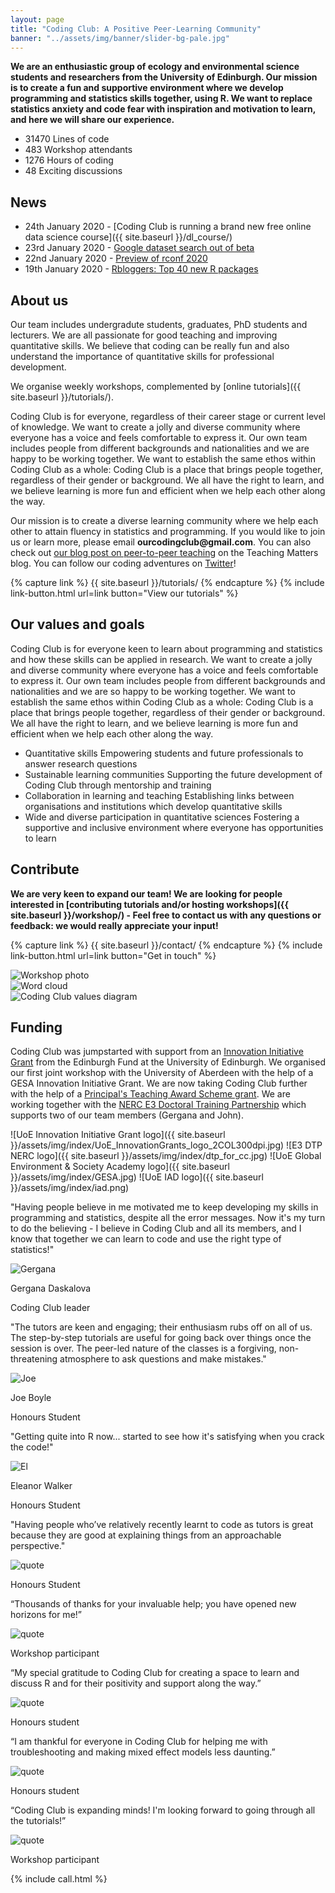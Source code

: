 ```yaml
---
layout: page
title: "Coding Club: A Positive Peer-Learning Community"
banner: "../assets/img/banner/slider-bg-pale.jpg"
---
```


__We are an enthusiastic group of ecology and environmental science students and researchers from the University of Edinburgh. Our mission is to create a fun and supportive environment where we develop programming and statistics skills together, using R. We want to replace statistics anxiety and code fear with inspiration and motivation to learn, and here we will share our experience.__

<div class="count">
<ul class="count-list">
	<li>
		<div>
            <i class="fas fa-edit"></i>
			<span class="counter">31470</span>
			<span class="counter-desc">Lines of code</span>
		</div>
    </li>
    <li>
		<div>
            <i class="fas fa-mouse-pointer"></i>
			<span class="counter">483</span>
			<span class="counter-desc">Workshop attendants</span>
		</div>
    </li>
    <li>
		<div>
            <i class="fas fa-history"></i>
			<span class="counter">1276</span>
			<span class="counter-desc">Hours of coding</span>
		</div>
	</li>
    <li>
      <div>
            <i class="fas fa-comment"></i>
			<span class="counter">48</span>
			<span class="counter-desc">Exciting discussions</span>
      </div>
    </li>
  </ul>
</div>



## News 

* 24th January 2020 - [Coding Club is running a brand new free online data science course]({{ site.baseurl }}/dl_course/) 
* 23rd January 2020 - [Google dataset search out of beta](https://blog.google/products/search/discovering-millions-datasets-web/)
* 22nd January 2020 - [Preview of rconf 2020](https://web.cvent.com/event/36ebe042-0113-44f1-8e36-b9bc5d0733bf/summary?RefId=conference)
* 19th January 2020 - [Rbloggers: Top 40 new R packages](https://www.r-bloggers.com/december-2019-top-40-new-r-packages/)

## About us

Our team includes undergradute students, graduates, PhD students and lecturers. We are all passionate for good teaching and improving quantitative skills. We believe that coding can be really fun and also understand the importance of quantitative skills for professional development. 

We organise weekly workshops, complemented by [online tutorials]({{ site.baseurl }}/tutorials/).

Coding Club is for everyone, regardless of their career stage or current level of knowledge. We want to create a jolly and diverse community where everyone has a voice and feels comfortable to express it. Our own team includes people from different backgrounds and nationalities and we are happy to be working together. We want to establish the same ethos within Coding Club as a whole: Coding Club is a place that brings people together, regardless of their gender or background. We all have the right to learn, and we believe learning is more fun and efficient when we help each other along the way.

Our mission is to create a diverse learning community where we help each other to attain fluency in statistics and programming. If you would like to join us or learn more, please email __ourcodingclub@gmail.com__. You can also check out [our blog post on peer-to-peer teaching](http://www.teaching-matters-blog.ed.ac.uk/?p=1129) on the Teaching Matters blog. You can follow our coding adventures on [Twitter](https://twitter.com/our_codingclub)!

{% capture link %}
{{ site.baseurl }}/tutorials/
{% endcapture %}
{% include link-button.html url=link button="View our tutorials" %}

## Our values and goals

Coding Club is for everyone keen to learn about programming and statistics and how these skills can be applied in research. We want to create a jolly and diverse community where everyone has a voice and feels comfortable to express it. Our own team includes people from different backgrounds and nationalities and we are so happy to be working together. We want to establish the same ethos within Coding Club as a whole: Coding Club is a place that brings people together, regardless of their gender or background. We all have the right to learn, and we believe learning is more fun and efficient when we help each other along the way.

<div class="values">
<ul>
	<li>
		<div>
            <i class="fas fa-image"></i>
			<span class="values-title">Quantitative skills</span>
			<span class="values-desc">Empowering students and future professionals to answer research questions</span>
		</div>
    </li>
    <li>
		<div>
            <i class="fas fa-leaf"></i>
			<span class="values-title">Sustainable learning communities</span>
			<span class="values-desc">Supporting the future development of Coding Club through mentorship and training</span>
		</div>
    </li>
    <li>
		<div>
            <i class="fas fa-globe-europe"></i>
			<span class="values-title">Collaboration in learning and teaching</span>
			<span class="values-desc">Establishing links between organisations and institutions which develop quantitative skills</span>
		</div>
	</li>
    <li>
      <div>
            <i class="fas fa-handshake"></i>
			<span class="values-title">Wide and diverse participation in quantitative sciences</span>
			<span class="values-desc">Fostering a supportive and inclusive environment where everyone has opportunities to learn</span>
      </div>
    </li>
  </ul>
</div>

## Contribute

__We are very keen to expand our team! We are looking for people interested in [contributing tutorials and/or hosting workshops]({{ site.baseurl }}/workshop/) - Feel free to contact us with any questions or feedback: we would really appreciate your input!__

{% capture link %}
{{ site.baseurl }}/contact/
{% endcapture %}
{% include link-button.html url=link button="Get in touch" %}

<div class="owl-carousel-wrapper">
	<div class="owl-carousel">
		<div class="owl-carousel-img">
			<img src="{{ site.baseurl }}/assets/img/index/workshop.png" alt="Workshop photo">
		</div>
		<div class="owl-carousel-img">
			<img src="{{ site.baseurl }}/assets/img/index/word_cloud.png" alt="Word cloud">
		</div>
		<div class="owl-carousel-img">
			<img src="{{ site.baseurl }}/assets/img/index/hex_diagram.png" alt="Coding Club values diagram">
		</div>
	</div>
</div>

## Funding

Coding Club was jumpstarted with support from an [Innovation Initiative Grant](http://www.ed.ac.uk/development-alumni/iig) from the Edinburgh Fund at the University of Edinburgh. We organised our first joint workshop with the University of Aberdeen with the help of a GESA Innovation Initiative Grant. We are now taking Coding Club further with the help of a [Principal's Teaching Award Scheme grant](http://www.ed.ac.uk/institute-academic-development/learning-teaching/funding/funding/previous-projects/year/march-2017/coding-club). We are working together with the [NERC E3 Doctoral Training Partnership](http://e3dtp.geos.ed.ac.uk/) which supports two of our team members (Gergana and John).

![UoE Innovation Initiative Grant logo]({{ site.baseurl }}/assets/img/index/UoE_InnovationGrants_logo_2COL300dpi.jpg)
![E3 DTP NERC logo]({{ site.baseurl }}/assets/img/index/dtp_for_cc.jpg)
![UoE Global Environment & Society Academy logo]({{ site.baseurl }}/assets/img/index/GESA.jpg)
![UoE IAD logo]({{ site.baseurl }}/assets/img/index/iad.png)

<div class="owl-carousel-wrapper">
	<div class="owl-carousel">
		<div class="owl-carousel-quote">
			<p>"Having people believe in me motivated me to keep developing my skills in programming and statistics, despite all the error messages. Now it's my turn to do the believing - I believe in Coding Club and all its members, and I know that together we can learn to code and use the right type of statistics!"</p>
			<img src="{{ site.baseurl }}/assets/img/quotes/gergana.jpg" alt="Gergana">
			<p>Gergana Daskalova</p>
			<p>Coding Club leader</p>
		</div>
		<div class="owl-carousel-quote">
			<p>"The tutors are keen and engaging; their enthusiasm rubs off on all of us. The step-by-step tutorials are useful for going back over things once the session is over. The peer-led nature of the classes is a forgiving, non-threatening atmosphere to ask questions and make mistakes."</p> 
			<img src="{{ site.baseurl }}/assets/img/quotes/joe.jpg" alt="Joe">
			<p>Joe Boyle</p>
			<p>Honours Student</p>
		</div>
		<div class="owl-carousel-quote">
			<p>"Getting quite into R now... started to see how it's satisfying when you crack the code!"</p> 
			<img src="{{ site.baseurl }}/assets/img/quotes/el.jpg" alt="El">
			<p>Eleanor Walker</p>
			<p>Honours Student</p>
		</div>
		<div class="owl-carousel-quote">
			<p>"Having people who’ve relatively recently learnt to code as tutors is great because they are good at explaining things from an approachable perspective."</p> 
			<img src="{{ site.baseurl }}/assets/img/quotes/quote.svg" alt="quote">
			<p>Honours Student</p>
		</div>
		<div class="owl-carousel-quote">
			<p>“Thousands of thanks for your invaluable help; you have opened new horizons for me!”</p> 
			<img src="{{ site.baseurl }}/assets/img/quotes/quote.svg" alt="quote">
			<p>Workshop participant</p>
		</div>
		<div class="owl-carousel-quote">
			<p>“My special gratitude to Coding Club for creating a space to learn and discuss R and for their positivity and support along the way.”</p> 
			<img src="{{ site.baseurl }}/assets/img/quotes/quote.svg" alt="quote">
			<p>Honours student</p>
		</div>
		<div class="owl-carousel-quote">
			<p>“I am thankful for everyone in Coding Club for helping me with troubleshooting and making mixed effect models less daunting.”</p> 
			<img src="{{ site.baseurl }}/assets/img/quotes/quote.svg" alt="quote">
			<p>Honours student</p>
		</div>
		<div class="owl-carousel-quote">
			<p>“Coding Club is expanding minds! I'm looking forward to going through all the tutorials!”</p> 
			<img src="{{ site.baseurl }}/assets/img/quotes/quote.svg" alt="quote">
			<p>Workshop participant</p>
		</div>
	</div>
</div>

{% include call.html %}

